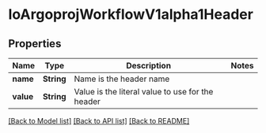 # IoArgoprojWorkflowV1alpha1Header

## Properties

Name | Type | Description | Notes
------------ | ------------- | ------------- | -------------
**name** | **String** | Name is the header name | 
**value** | **String** | Value is the literal value to use for the header | 

[[Back to Model list]](../README.md#documentation-for-models) [[Back to API list]](../README.md#documentation-for-api-endpoints) [[Back to README]](../README.md)


